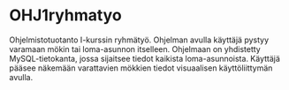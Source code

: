 # OHJ1ryhmatyo
Ohjelmistotuotanto I-kurssin ryhmätyö. Ohjelman avulla käyttäjä pystyy varamaan mökin tai loma-asunnon itselleen. Ohjelmaan on yhdistetty MySQL-tietokanta, jossa sijaitsee tiedot kaikista loma-asunnoista. Käyttäjä pääsee näkemään varattavien mökkien tiedot visuaalisen käyttöliittymän avulla.
